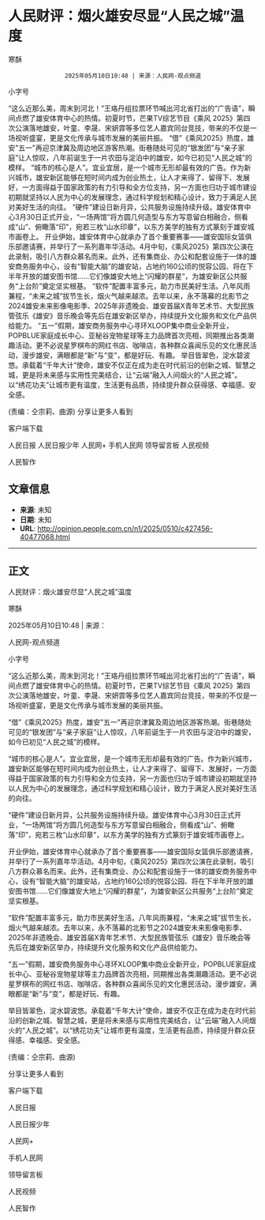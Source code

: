 # 人民财评：烟火雄安尽显“人民之城”温度

寒酥


					2025年05月10日10:48 | 来源：人民网-观点频道


小字号





“这么近那么美，周末到河北！”王珞丹组拉票环节喊出河北省打出的“广告语”，瞬间点燃了雄安体育中心的热情。初夏时节，芒果TV综艺节目《乘风 2025》第四次公演落地雄安，叶童、李晟、宋妍霏等多位艺人嘉宾同台竞技，带来的不仅是一场视听盛宴，更是文化传承与城市发展的美丽共振。
“借”《乘风2025》热度，雄安"五一"再迎京津冀及周边地区游客热潮。街巷随处可见的“银发团”与“亲子家庭”让人惊叹，八年前诞生于一片农田与淀泊中的雄安，如今已初见“人民之城”的模样。
“城市的核心是人”。宜业宜居，是一个城市无形却最有效的广告。作为新兴城市，雄安新区能够在短时间内成为创业热土，让人才来得了、留得下、发展好，一方面得益于国家政策的有力引导和全方位支持，另一方面也归功于城市建设初期就坚持以人民为中心的发展理念，通过科学规划和精心设计，致力于满足人民对美好生活的向往。
“硬件”建设日新月异，公共服务设施持续升级。雄安体育中心3月30日正式开业，“一场两馆”将方圆几何造型与东方写意留白相融合，侧看成“山”、俯瞰落“印”，宛若三枚“山水印章”，以东方美学的独有方式篆刻于雄安城市画卷上。
开业伊始，雄安体育中心就承办了首个重要赛事——雄安国际女篮俱乐部邀请赛，并举行了一系列嘉年华活动。4月中旬，《乘风2025》第四次公演在此录制，吸引八方群众慕名而来。此外，还有集商业、办公和配套设施于一体的雄安商务服务中心，设有“智能大脑”的雄安站，占地约160公顷的悦容公园、将在下半年开放的雄安图书馆……它们像雄安大地上“闪耀的群星”，为雄安新区公共服务“上台阶”奠定坚实根基。
“软件”配置丰富多元，助力市民美好生活。八年风雨兼程，“未来之城”拔节生长，烟火气越来越浓。去年以来，永不落幕的北影节之2024雄安未来影像电影季、2025年非遗晚会、雄安首届X青年艺术节、大型民族管弦乐《雄安》音乐晚会等先后在雄安新区举办，持续提升文化服务和文化产品供给能力。
“五一”假期，雄安商务服务中心寻环XLOOP集中商业全新开业，POPBLUE家庭成长中心、亚秘谷宠物星球等主力品牌首次亮相，同期推出各类潮趣活动。更不必说星罗棋布的网红书店、咖啡店，各种群众喜闻乐见的文化惠民活动，漫步雄安，满眼都是“新”与“变”，都是好玩、有趣。
举目皆翠色，淀水碧波悠。承载着“千年大计”使命，雄安不仅正在成为走在时代前沿的创新之城、智慧之城，更是将未来感与实用性完美结合，让“云端”融入人间烟火的“人民之城”。以“绣花功夫”让城市更有温度，生活更有品质，持续提升群众获得感、幸福感、安全感。

(责编：仝宗莉、曲源)
分享让更多人看到  


客户端下载

人民日报
人民日报少年
人民网+
手机人民网
领导留言板
人民视频

人民智作

## 文章信息

- **来源**: 未知
- **日期**: 未知
- **URL**: http://opinion.people.com.cn/n1/2025/0510/c427456-40477068.html

---

## 正文

人民财评：烟火雄安尽显“人民之城”温度

寒酥

2025年05月10日10:48 | 来源：

人民网-观点频道

小字号

“这么近那么美，周末到河北！”王珞丹组拉票环节喊出河北省打出的“广告语”，瞬间点燃了雄安体育中心的热情。初夏时节，芒果TV综艺节目《乘风 2025》第四次公演落地雄安，叶童、李晟、宋妍霏等多位艺人嘉宾同台竞技，带来的不仅是一场视听盛宴，更是文化传承与城市发展的美丽共振。

“借”《乘风2025》热度，雄安"五一"再迎京津冀及周边地区游客热潮。街巷随处可见的“银发团”与“亲子家庭”让人惊叹，八年前诞生于一片农田与淀泊中的雄安，如今已初见“人民之城”的模样。

“城市的核心是人”。宜业宜居，是一个城市无形却最有效的广告。作为新兴城市，雄安新区能够在短时间内成为创业热土，让人才来得了、留得下、发展好，一方面得益于国家政策的有力引导和全方位支持，另一方面也归功于城市建设初期就坚持以人民为中心的发展理念，通过科学规划和精心设计，致力于满足人民对美好生活的向往。

“硬件”建设日新月异，公共服务设施持续升级。雄安体育中心3月30日正式开业，“一场两馆”将方圆几何造型与东方写意留白相融合，侧看成“山”、俯瞰落“印”，宛若三枚“山水印章”，以东方美学的独有方式篆刻于雄安城市画卷上。

开业伊始，雄安体育中心就承办了首个重要赛事——雄安国际女篮俱乐部邀请赛，并举行了一系列嘉年华活动。4月中旬，《乘风2025》第四次公演在此录制，吸引八方群众慕名而来。此外，还有集商业、办公和配套设施于一体的雄安商务服务中心，设有“智能大脑”的雄安站，占地约160公顷的悦容公园、将在下半年开放的雄安图书馆……它们像雄安大地上“闪耀的群星”，为雄安新区公共服务“上台阶”奠定坚实根基。

“软件”配置丰富多元，助力市民美好生活。八年风雨兼程，“未来之城”拔节生长，烟火气越来越浓。去年以来，永不落幕的北影节之2024雄安未来影像电影季、2025年非遗晚会、雄安首届X青年艺术节、大型民族管弦乐《雄安》音乐晚会等先后在雄安新区举办，持续提升文化服务和文化产品供给能力。

“五一”假期，雄安商务服务中心寻环XLOOP集中商业全新开业，POPBLUE家庭成长中心、亚秘谷宠物星球等主力品牌首次亮相，同期推出各类潮趣活动。更不必说星罗棋布的网红书店、咖啡店，各种群众喜闻乐见的文化惠民活动，漫步雄安，满眼都是“新”与“变”，都是好玩、有趣。

举目皆翠色，淀水碧波悠。承载着“千年大计”使命，雄安不仅正在成为走在时代前沿的创新之城、智慧之城，更是将未来感与实用性完美结合，让“云端”融入人间烟火的“人民之城”。以“绣花功夫”让城市更有温度，生活更有品质，持续提升群众获得感、幸福感、安全感。

(责编：仝宗莉、曲源)

分享让更多人看到

客户端下载

人民日报

人民日报少年

人民网+

手机人民网

领导留言板

人民视频

人民智作

